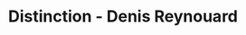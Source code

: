 ---
title: "Distinction - Denis Reynouard"
url: /veynes/distinction-denis-reynouard/
shop: Friseur
---